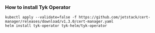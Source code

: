 ### How to install Tyk Operator

```
kubectl apply --validate=false -f https://github.com/jetstack/cert-manager/releases/download/v1.3.0/cert-manager.yaml
helm install tyk-operator tyk-helm/tyk-operator
```
